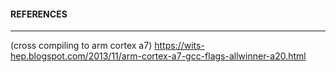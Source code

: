 











#### REFERENCES
---------------

(cross compiling to arm cortex a7) https://wits-hep.blogspot.com/2013/11/arm-cortex-a7-gcc-flags-allwinner-a20.html
